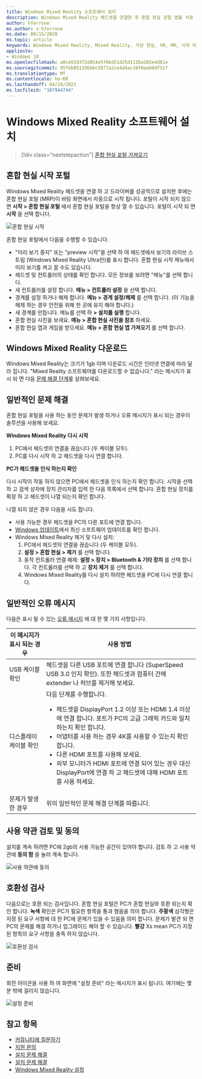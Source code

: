 ```yaml
---
title: Windows Mixed Reality 소프트웨어 설치
description: Windows Mixed Reality 헤드셋을 연결한 후 혼합 현실 포털 앱을 사용 하 여 Windows Mixed Reality 기능을 시작 하 고 다운로드 합니다.
author: hferrone
ms.author: v-hferrone
ms.date: 09/15/2020
ms.topic: article
keywords: Windows Mixed Reality, Mixed Reality, 가상 현실, VR, MR, 시작 하기, 설정, 혼합 현실 포털
appliesto:
- Windows 10
ms.openlocfilehash: a0ce559372d854e5f0bd51d25d112ba285e4d81e
ms.sourcegitcommit: 95fbb851336b6c5977a2ce4d4ac10f0eeb0df31f
ms.translationtype: MT
ms.contentlocale: ko-KR
ms.lasthandoff: 04/24/2021
ms.locfileid: "107944744"
---
```

# <a name="install-windows-mixed-reality-software"></a>Windows Mixed Reality 소프트웨어 설치

> [!div class="nextstepaction"]
> [혼합 현실 포털 가져오기](https://www.microsoft.com/p/mixed-reality-portal/9ng1h8b3zc7m?activetab=pivot:overviewtab)

## <a name="launch-mixed-reality-portal"></a>혼합 현실 시작 포털

Windows Mixed Reality 헤드셋을 연결 하 고 드라이버를 성공적으로 설치한 후에는 혼합 현실 포털 (MRP)이 바탕 화면에서 자동으로 시작 됩니다. 포털이 시작 되지 않으면 **시작 > 혼합 현실 포털** 에서 혼합 현실 포털을 항상 열 수 있습니다. 포털이 시작 되 면 **시작** 을 선택 합니다.

![혼합 현실 시작](images/1050px-mixedrealityportal.png)

혼합 현실 포털에서 다음을 수행할 수 있습니다.

* "미리 보기 중지" 또는 "preview 시작"을 선택 하 여 헤드셋에서 보기의 라이브 스트림 (Windows Mixed Reality Ultra만)를 표시 합니다. 혼합 현실 시작 메뉴에서 미리 보기를 켜고 끌 수도 있습니다.
* 헤드셋 및 컨트롤러의 상태를 확인 합니다. 모든 정보를 보려면 "메뉴"를 선택 합니다.
* 새 컨트롤러를 설정 합니다. **메뉴 > 컨트롤러 설정** 을 선택 합니다.
* 경계를 설정 하거나 해제 합니다. **메뉴 > 경계 설정/해제** 를 선택 합니다. (이 기능을 해제 하는 경우 안전을 위해 한 곳에 유지 해야 합니다.)
* 새 경계를 만듭니다. 메뉴를 선택 하 **> 설치를 실행** 합니다.
* 혼합 현실 사진을 보세요. **메뉴 > 혼합 현실 사진을 참조** 하세요.
* 혼합 현실 앱과 게임을 받으세요. **메뉴 > 혼합 현실 앱 가져오기** 를 선택 합니다.

## <a name="download-windows-mixed-reality"></a>Windows Mixed Reality 다운로드

Windows Mixed Reality는 크기가 1gb 이며 다운로드 시간은 인터넷 연결에 따라 달라 집니다. "Mixed Reality 소프트웨어를 다운로드할 수 없습니다." 라는 메시지가 표시 되 면 다음 [문제 해결 단계](installation_errors.md#we-couldnt-download-the-mixed-reality-software-or-hang-tight-while-we-do-some-downloading)를 살펴보세요.

## <a name="general-troubleshooting"></a>일반적인 문제 해결

혼합 현실 포털을 사용 하는 동안 문제가 발생 하거나 오류 메시지가 표시 되는 경우이 솔루션을 사용해 보세요.

**Windows Mixed Reality 다시 시작**

1. PC에서 헤드셋의 연결을 끊습니다 (두 케이블 모두).
2. PC를 다시 시작 하 고 헤드셋을 다시 연결 합니다.

**PC가 헤드셋을 인식 하는지 확인**

다시 시작이 작동 하지 않으면 PC에서 헤드셋을 인식 하는지 확인 합니다. 시작을 선택 하 고 검색 상자에 장치 관리자를 입력 한 다음 목록에서 선택 합니다. 혼합 현실 장치를 확장 하 고 헤드셋이 나열 되는지 확인 합니다.

나열 되지 않은 경우 다음을 시도 합니다.

* 사용 가능한 경우 헤드셋을 PC의 다른 포트에 연결 합니다.
* [Windows 업데이트](https://support.microsoft.com/help/12373)에서 최신 소프트웨어 업데이트를 확인 합니다.
* Windows Mixed Reality 제거 및 다시 설치:
    1. PC에서 헤드셋의 연결을 끊습니다 (두 케이블 모두).
    2. **설정 > 혼합 현실 > 제거** 를 선택 합니다.
    3. 동작 컨트롤러 연결 해제: **설정 > 장치 > Bluetooth & 기타 장치** 를 선택 합니다. 각 컨트롤러를 선택 하 고 **장치 제거** 를 선택 합니다.
    4. Windows Mixed Reality를 다시 설치 하려면 헤드셋을 PC에 다시 연결 합니다.

## <a name="common-error-messages"></a>일반적인 오류 메시지

다음은 표시 될 수 있는 [오류 메시지](error-codes.md) 에 대 한 몇 가지 사항입니다.

| 이 메시지가 표시 되는 경우 | 사용 방법 |
| --- | --- |
| USB 케이블 확인 | 헤드셋을 다른 USB 포트에 연결 합니다 (SuperSpeed USB 3.0 인지 확인). 또한 헤드셋과 컴퓨터 간에 extender 나 허브를 제거해 보세요. |
| 디스플레이 케이블 확인 | 다음 단계를 수행합니다. <ul><li>헤드셋을 DisplayPort 1.2 이상 또는 HDMI 1.4 이상에 연결 합니다. 포트가 PC의 고급 그래픽 카드와 일치 하는지 확인 합니다.</li><li>어댑터를 사용 하는 경우 4K를 사용할 수 있는지 확인 합니다.</li><li>다른 HDMI 포트를 사용해 보세요.</li><li>외부 모니터가 HDMI 포트에 연결 되어 있는 경우 대신 DisplayPort에 연결 하 고 헤드셋에 대해 HDMI 포트를 사용 하세요.</li></ul> |
| 문제가 발생한 경우 | 위의 일반적인 문제 해결 단계를 따릅니다. |

## <a name="review-and-accept-terms-and-conditions"></a>사용 약관 검토 및 동의

설치를 계속 하려면 PC에 2gb의 사용 가능한 공간이 있어야 합니다. 검토 하 고 사용 약관에 **동의 함** 을 눌러 계속 합니다.

![사용 약관에 동의](images/1050px-mixedrealityportalpage2.png)

## <a name="compatibility-check"></a>호환성 검사

다음으로는 호환 되는 검사입니다. 혼합 현실 포털은 PC가 혼합 현실와 호환 되는지 확인 합니다. **녹색** 확인은 PC가 필요한 항목을 통과 했음을 의미 합니다. **주황색** 삼각형은 지정 된 요구 사항에 대 한 PC에 문제가 있을 수 있음을 의미 합니다. 문제가 발견 되 면 PC의 문제를 해결 하거나 업그레이드 해야 할 수 있습니다. **빨강** Xs mean PC가 지정 된 항목의 요구 사항을 충족 하지 않습니다.

![호환성 검사](images/1050px-compatcheck.png)

## <a name="getting-ready"></a>준비

회전 아이콘을 사용 하 여 화면에 "설정 준비" 라는 메시지가 표시 됩니다. 여기에는 몇 분 밖에 걸리지 않습니다.

![설정 준비](images/1050px-gettingsetup.png)

## <a name="see-also"></a>참고 항목

* [커뮤니티에 질문하기](https://answers.microsoft.com)
* [지원 문의](https://support.microsoft.com/contactus/)
* [설치 문제 해결](installation_errors.md)
* [설치 문제 해결](wmr-setup-faq.yml)
* [Windows Mixed Reality 설정](set-up-windows-mixed-reality.md)
